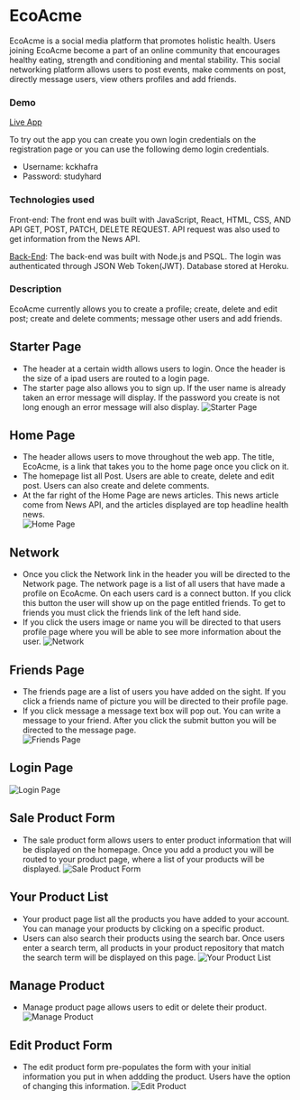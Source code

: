 # EcoAcme
EcoAcme is a social media platform that promotes holistic health. Users joining EcoAcme become a part of an online community that encourages healthy eating, strength and conditioning and mental stability. This social networking platform allows users to post events, make comments on post, directly message users, view others profiles and add friends.

### Demo
[Live App](https://ecoacme-app.kckhafra.now.sh/)

To try out the app you can create you own login credentials on the registration page or you can use the following demo login credentials. 
- Username: kckhafra
- Password: studyhard

### Technologies used
Front-end: The front end was built with JavaScript, React, HTML, CSS, AND API GET, POST, PATCH, DELETE REQUEST. API request was also used to get information from the News API. 

[Back-End](https://github.com/kckhafra/EcoAcme-API): The back-end was built with Node.js and PSQL. The login was authenticated through JSON Web Token(JWT). Database stored at Heroku. 

### Description
EcoAcme currently allows you to create a profile; create, delete and edit post; create and delete comments; message other users and add friends.   

## Starter Page
- The header at a certain width allows users to login. Once the header is the size of a ipad users are routed to a login page.   
- The starter page also allows you to sign up. If the user name is already taken an error message will display. If the password you create is not long enough an error message will also display. 
![Starter Page](https://raw.githubusercontent.com/kckhafra/EcoAcme-Client/master/Pictures/Screen%20Shot%202019-10-20%20at%202.19.44%20PM.png)

## Home Page
- The header allows users to move throughout the web app. The title, EcoAcme, is a link that takes you to the home page once you click on it.  
- The homepage list all Post. Users are able to create, delete and edit post. Users can also create and delete comments.
- At the far right of the Home Page are news articles. This news article come from News API, and the articles displayed are top headline health news.  
![Home Page](https://raw.githubusercontent.com/kckhafra/EcoAcme-Client/master/Pictures/Screen%20Shot%202019-10-20%20at%203.07.05%20PM.png)

## Network
- Once you click the Network link in the header you will be directed to the Network page. The network page is a list of all users that have made a profile on EcoAcme. On each users card is a connect button. If you click this button the user will show up on the page entitled friends. To get to friends you must click the friends link of the left hand side. 
- If you click the users image or name you will be directed to that users profile page where you will be able to see more information about the user. 
![Network](https://raw.githubusercontent.com/kckhafra/EcoAcme-Client/master/Pictures/Screen%20Shot%202019-10-20%20at%203.08.07%20PM.png)

## Friends Page
- The friends page are a list of users you have added on the sight. If you click a friends name of picture you will be directed to their profile page. 
- If you click message a message text box will pop out. You can write a message to your friend. After you click the submit button you will be directed to the message page.  
![Friends Page](https://raw.githubusercontent.com/kckhafra/EcoAcme-Client/master/Pictures/Screen%20Shot%202019-10-20%20at%203.08.31%20PM.png)

## Login Page
![Login Page](https://github.com/kckhafra/holistic-shopping-client/blob/master/Pictures/Screen%20Shot%202019-09-26%20at%2011.49.28%20AM.png)

## Sale Product Form
- The sale product form allows users to enter product information that will be displayed on the homepage. Once you add a product you will be routed to your product page, where a list of your products will be displayed. 
![Sale Product Form](https://raw.githubusercontent.com/kckhafra/holistic-shopping-client/master/Pictures/Screen%20Shot%202019-09-26%20at%2011.50.09%20AM.png)

## Your Product List
- Your product page list all the products you have added to your account. You can manage your products by clicking on a specific product. 
- Users can also search their products using the search bar. Once users enter a search term, all products in your product repository that match the search term will be displayed on this page. 
![Your Product List](https://raw.githubusercontent.com/kckhafra/holistic-shopping-client/master/Pictures/Screen%20Shot%202019-09-26%20at%2011.50.18%20AM.png)

## Manage Product
- Manage product page allows users to edit or delete their product. 
![Manage Product](https://raw.githubusercontent.com/kckhafra/holistic-shopping-client/master/Pictures/Screen%20Shot%202019-09-26%20at%2011.50.25%20AM.png)


## Edit Product Form
- The edit product form pre-populates the form with your initial information you put in when addding the product. Users have the option of changing this information. 
![Edit Product](https://raw.githubusercontent.com/kckhafra/holistic-shopping-client/master/Pictures/Screen%20Shot%202019-09-26%20at%2011.50.32%20AM.png)



